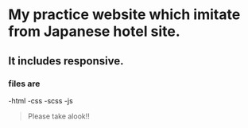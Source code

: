 # My practice website which imitate from Japanese hotel site.
## It includes responsive.
### files are
-html
-css
-scss
-js
> Please take alook!!

